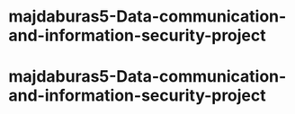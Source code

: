 # majdaburas5-Data-communication-and-information-security-project
# majdaburas5-Data-communication-and-information-security-project
